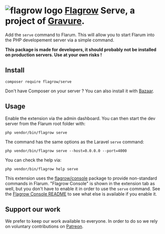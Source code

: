 # ![flagrow logo](https://avatars0.githubusercontent.com/u/16413865?v=3&s=20) [Flagrow](https://discuss.flarum.org/d/1832-flagrow-extension-developer-group) Serve, a project of [Gravure](https://gravure.io/).

Add the `serve` command to Flarum.
This will allow you to start Flarum into the PHP developement server via a simple command.

**This package is made for developers, it should probably not be installed on production servers.
Use at your own risks !**

## Install

    composer require flagrow/serve

Don't have Composer on your server ?
You can also install it with [Bazaar](https://github.com/flagrow/bazaar).

## Usage

Enable the extension via the admin dashboard.
You can then start the dev server from the Flarum root folder with:

    php vendor/bin/flagrow serve

The command has the same options as the Laravel `serve` command:

    php vendor/bin/flagrow serve --host=0.0.0.0 --port=4000

You can check the help via:

    php vendor/bin/flagrow help serve

This extension uses the [flagrow/console](https://github.com/flagrow/console) package to provide non-standard commands in Flarum.
"Flagrow Console" is shown in the extension tab as well, but you don't have to enable it in order to use the `serve` command.
See the [Flagrow Console README](https://github.com/flagrow/console) to see what else is available if you enable it.

## Support our work

We prefer to keep our work available to everyone.
In order to do so we rely on voluntary contributions on [Patreon](https://www.patreon.com/flagrow).
